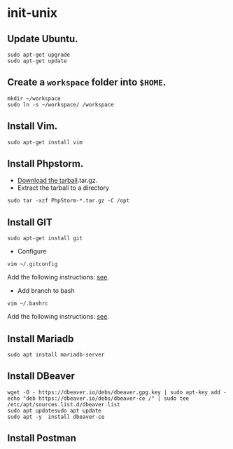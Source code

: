 # init-unix

## Update Ubuntu.
```
sudo apt-get upgrade
sudo apt-get update
```

## Create a `workspace` folder into `$HOME`.
```
mkdir ~/workspace
sudo ln -s ~/workspace/ /workspace
```

## Install Vim.
```
sudo apt-get install vim
```

## Install Phpstorm.
* [Download the tarball](https://www.jetbrains.com/phpstorm/download/#section=linux).tar.gz.
* Extract the tarball to a directory
```
sudo tar -xzf PhpStorm-*.tar.gz -C /opt
```

## Install GIT
```
sudo apt-get install git
```
* Configure
```
vim ~/.gitconfig
```
Add the following instructions: [see](config/gitconfig).

* Add branch to bash
```
vim ~/.bashrc
```
Add the following instructions: [see](config/bashrc).

## Install Mariadb
```
sudo apt install mariadb-server

```

## Install DBeaver
```
wget -O - https://dbeaver.io/debs/dbeaver.gpg.key | sudo apt-key add -
echo "deb https://dbeaver.io/debs/dbeaver-ce /" | sudo tee /etc/apt/sources.list.d/dbeaver.list
sudo apt updatesudo apt update
sudo apt -y  install dbeaver-ce
```

## Install Postman
```

```


